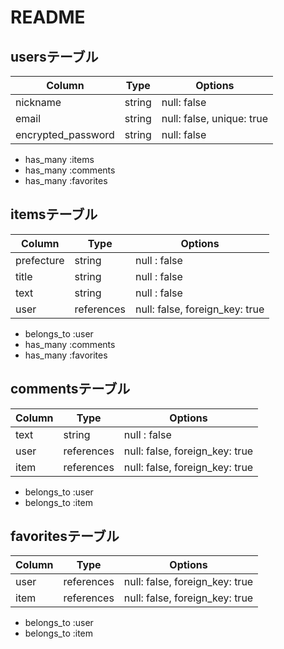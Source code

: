 # README
## usersテーブル
| Column             | Type   | Options                   |
| ------------------ | ------ | ------------------------- |
| nickname           | string | null: false               |
| email              | string | null: false, unique: true |
| encrypted_password | string | null: false               |
- has_many :items
- has_many :comments
- has_many :favorites

## itemsテーブル
| Column | Type       | Options                        |
| ------ | ---------- | ------------------------------ |
| prefecture | string     | null : false                   |
| title      | string     | null : false                   |
| text       | string     | null : false                   |
| user       | references | null: false, foreign_key: true |
- belongs_to :user
- has_many :comments
- has_many :favorites

## commentsテーブル
| Column | Type       | Options                        |
| ------ | ---------- | ------------------------------ |
| text   | string     | null : false                   |
| user   | references | null: false, foreign_key: true |
| item   | references | null: false, foreign_key: true |
- belongs_to :user
- belongs_to :item

## favoritesテーブル
| Column | Type       | Options                        |
| ------ | ---------- | ------------------------------ |
| user   | references | null: false, foreign_key: true |
| item   | references | null: false, foreign_key: true |
- belongs_to :user
- belongs_to :item

